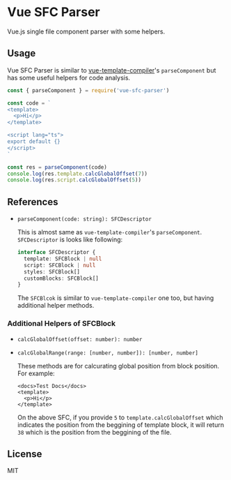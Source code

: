 # Vue SFC Parser

Vue.js single file component parser with some helpers.

## Usage

Vue SFC Parser is similar to [vue-template-compiler](https://www.npmjs.com/package/vue-template-compiler)'s `parseComponent` but has some useful helpers for code analysis.

```js
const { parseComponent } = require('vue-sfc-parser')

const code = `
<template>
  <p>Hi</p>
</template>

<script lang="ts">
export default {}
</script>
`

const res = parseComponent(code)
console.log(res.template.calcGlobalOffset(7))
console.log(res.script.calcGlobalOffset(5))
```

## References

* `parseComponent(code: string): SFCDescriptor`

  This is almost same as `vue-template-compiler`'s `parseComponent`. `SFCDescriptor` is looks like following:

  ```ts
  interface SFCDescriptor {
    template: SFCBlock | null
    script: SFCBlock | null
    styles: SFCBlock[]
    customBlocks: SFCBlock[]
  }
  ```

  The `SFCBlcok` is similar to `vue-template-compiler` one too, but having additional helper methods.

### Additional Helpers of SFCBlock

* `calcGlobalOffset(offset: number): number`
* `calcGlobalRange(range: [number, number]): [number, number]`

  These methods are for calcurating global position from block position. For example:

  ```vue
  <docs>Test Docs</docs>
  <template>
    <p>Hi</p>
  </template>
  ```

  On the above SFC, if you provide `5` to `template.calcGlobalOffset` which indicates the position from the beggining of template block, it will return `38` which is the position from the beggining of the file.

## License

MIT
